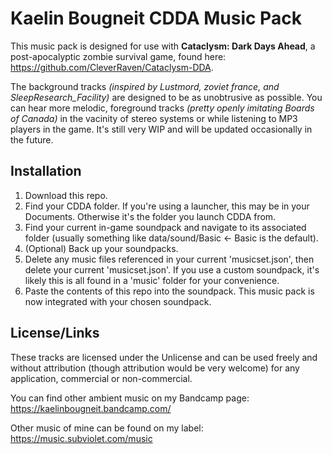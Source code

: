 # Kaelin Bougneit CDDA Music Pack

This music pack is designed for use with **Cataclysm: Dark Days Ahead**, a post-apocalyptic zombie survival game, found here: https://github.com/CleverRaven/Cataclysm-DDA.

The background tracks *(inspired by Lustmord, zoviet france, and SleepResearch_Facility)* are designed to be as unobtrusive as possible. You can hear more melodic, foreground tracks *(pretty openly imitating Boards of Canada)* in the vacinity of stereo systems or while listening to MP3 players in the game. It's still very WIP and will be updated occasionally in the future.

## Installation

1. Download this repo. 
2. Find your CDDA folder. If you're using a launcher, this may be in your Documents. Otherwise it's the folder you launch CDDA from. 
3. Find your current in-game soundpack and navigate to its associated folder (usually something like data/sound/Basic <- Basic is the default).
4. (Optional) Back up your soundpacks.
5. Delete any music files referenced in your current 'musicset.json', then delete your current 'musicset.json'. If you use a custom soundpack, it's likely this is all found in a 'music' folder for your convenience. 
6. Paste the contents of this repo into the soundpack. This music pack is now integrated with your chosen soundpack.

## License/Links

These tracks are licensed under the Unlicense and can be used freely and without attribution (though attribution would be very welcome) for any application, commercial or non-commercial.

You can find other ambient music on my Bandcamp page: https://kaelinbougneit.bandcamp.com/

Other music of mine can be found on my label: https://music.subviolet.com/music
